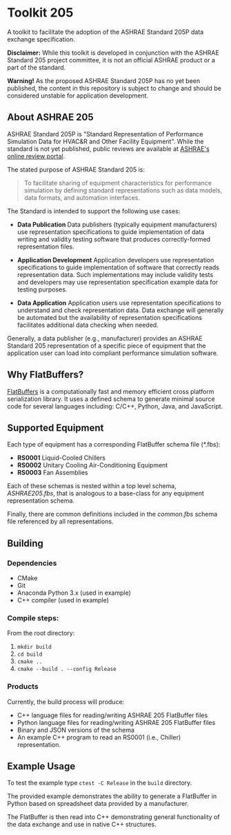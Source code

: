 Toolkit 205
===========

A toolkit to facilitate the adoption of the ASHRAE Standard 205P data exchange specification.

**Disclaimer:** While this toolkit is developed in conjunction with the ASHRAE Standard 205 project committee, it is not an official ASHRAE product or a part of the standard.

**Warning!**  As the proposed ASHRAE Standard 205P has no yet been published, the content in this repository is subject to change and should be considered unstable for application development.

About ASHRAE 205
----------------

ASHRAE Standard 205P is "Standard Representation of Performance Simulation Data for HVAC&R and Other Facility Equipment". While the standard is not yet published, public reviews are available at [ASHRAE's online review portal](https://osr.ashrae.org/default.aspx).

The stated purpose of ASHRAE Standard 205 is:

> To facilitate sharing of equipment characteristics for performance simulation by defining standard representations such as data models, data formats, and automation interfaces.

The Standard is intended to support the following use cases:

- **Data Publication** Data publishers (typically equipment manufacturers) use representation specifications to guide implementation of data writing and validity testing software that produces correctly-formed representation files.

- **Application Development** Application developers use representation specifications to guide implementation of software that correctly reads representation data. Such implementations may include validity tests and developers may use representation specification example data for testing purposes.

- **Data Application** Application users use representation specifications to understand and check representation data. Data exchange will generally be automated but the availability of representation specifications facilitates additional data checking when needed.

Generally, a data publisher (e.g., manufacturer) provides an ASHRAE Standard 205 representation of a specific piece of equipment that the application user can load into compliant performance simulation software.

Why FlatBuffers?
----------------

[FlatBuffers](http://google.github.io/flatbuffers/) is a computationally fast and memory efficient cross platform serialization library. It uses a defined schema to generate minimal source code for several languages including: C/C++, Python, Java, and JavaScript.

Supported Equipment
-------------------

Each type of equipment has a corresponding FlatBuffer schema file (*.fbs):

- **RS0001** Liquid-Cooled Chillers
- **RS0002** Unitary Cooling Air-Conditioning Equipment
- **RS0003** Fan Assemblies

Each of these schemas is nested within a top level schema, *ASHRAE205.fbs*, that is analogous to a base-class for any equipment representation schema.

Finally, there are common definitions included in the *common.fbs* schema file referenced by all representations.

Building
--------

### Dependencies

- CMake
- Git
- Anaconda Python 3.x (used in example)
- C++ compiler (used in example)

### Compile steps:

From the root directory:

1. `mkdir build`
2. `cd build`
3. `cmake ..`
4. `cmake --build . --config Release`

### Products

Currently, the build process will produce:

- C++ language files for reading/writing ASHRAE 205 FlatBuffer files
- Python language files for reading/writing ASHRAE 205 FlatBuffer files
- Binary and JSON versions of the schema
- An example C++ program to read an RS0001 (i.e., Chiller) representation.

Example Usage
-------------

To test the example type `ctest -C Release` in the `build` directory.

The provided example demonstrates the ability to generate a FlatBuffer in Python based on spreadsheet data provided by a manufacturer.

The FlatBuffer is then read into C++ demonstrating general functionality of the data exchange and use in native C++ structures.
